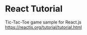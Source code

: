 React Tutorial
==============

Tic-Tac-Toe game sample for React.js
https://reactjs.org/tutorial/tutorial.html
